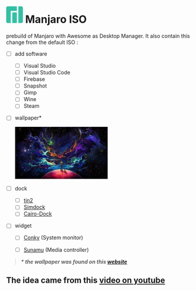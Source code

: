 # <img src="/image/favicon.svg" height="45"> Manjaro ISO 


 prebuild of Manjaro with Awesome as Desktop Manager. It also contain this change from the default ISO : 

 - [ ] add software
   - [ ] Visual Studio
   - [ ] Visual Studio Code
   - [ ] Firebase
   - [ ] Snapshot
   - [ ] Gimp
   - [ ] Wine
   - [ ] Steam
- [ ] wallpaper* 

  <img src="/image/wallpaper-spaceman.jpg" width="250">

- [ ] dock
  - [ ] [tin2](https://gitlab.com/o9000/tint2)
  - [ ] [Simdock](https://github.com/onli/simdock)
  - [ ] [Cairo-Dock](https://www.glx-dock.org/)

- [ ] widget
  - [ ] [Conky](https://github.com/brndnmtthws/conky) (System monitor)
  - [ ] [Sunamu](https://github.com/NyaomiDEV/Sunamu) (Media controller)



> _**\* the wallpaper was found on this [website](https://www.google.com/url?sa=i&url=https%3A%2F%2Fwallpapershome.com%2Fart%2Fspace-planet-man-dog-4k-19737.html&psig=AOvVaw3FOxtZ--ElSF0FIYTkM0A7&ust=1698693882566000&source=images&cd=vfe&opi=89978449&ved=0CBEQjRxqFwoTCMjVqIH-m4IDFQAAAAAdAAAAABAD)**_


## The idea came from this [video on youtube](https://www.youtube.com/watch?v=S2t5Iat37CI)